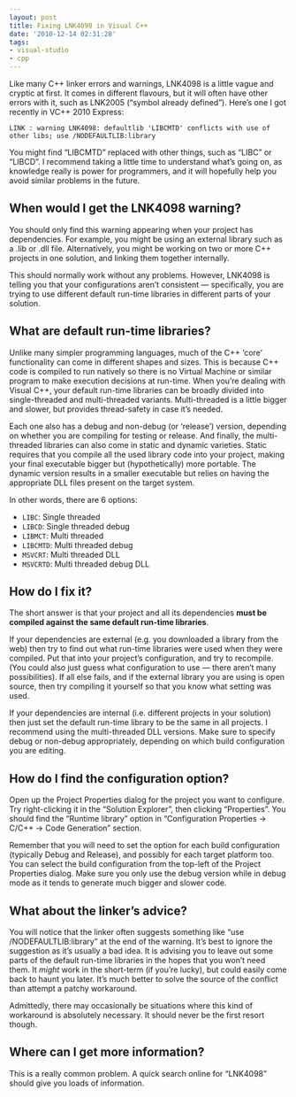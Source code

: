 ```yaml
---
layout: post
title: Fixing LNK4098 in Visual C++
date: '2010-12-14 02:31:28'
tags:
- visual-studio
- cpp
---
```


Like many C++ linker errors and warnings, LNK4098 is a little vague and cryptic at first. It comes in different flavours, but it will often have other errors with it, such as LNK2005 (“symbol already defined”). Here’s one I got recently in VC++ 2010 Express:

```
LINK : warning LNK4098: defaultlib 'LIBCMTD' conflicts with use of other libs; use /NODEFAULTLIB:library
```

You might find “LIBCMTD” replaced with other things, such as “LIBC” or “LIBCD”. I recommend taking a little time to understand what’s going on, as knowledge really is power for programmers, and it will hopefully help you avoid similar problems in the future.

## When would I get the LNK4098 warning?

You should only find this warning appearing when your project has dependencies. For example, you might be using an external library such as a .lib or .dll file. Alternatively, you might be working on two or more C++ projects in one solution, and linking them together internally.

This should normally work without any problems. However, LNK4098 is telling you that your configurations aren’t consistent — specifically, you are trying to use different default run-time libraries in different parts of your solution.

## What are default run-time libraries?

Unlike many simpler programming languages, much of the C++ ‘core’ functionality can come in different shapes and sizes. This is because C++ code is compiled to run natively so there is no Virtual Machine or similar program to make execution decisions at run-time. When you’re dealing with Visual C++, your default run-time libraries can be broadly divided into single-threaded and multi-threaded variants. Multi-threaded is a little bigger and slower, but provides thread-safety in case it’s needed.

Each one also has a debug and non-debug (or ‘release’) version, depending on whether you are compiling for testing or release. And finally, the multi-threaded libraries can also come in static and dynamic varieties. Static requires that you compile all the used library code into your project, making your final executable bigger but (hypothetically) more portable. The dynamic version results in a smaller executable but relies on having the appropriate DLL files present on the target system.

In other words, there are 6 options:

- `LIBC`: Single threaded
- `LIBCD`: Single threaded debug
- `LIBMCT`: Multi threaded
- `LIBCMTD`: Multi threaded debug
- `MSVCRT`: Multi threaded DLL
- `MSVCRTD`: Multi threaded debug DLL

## How do I fix it?

The short answer is that your project and all its dependencies **must be compiled against the same default run-time libraries**.

If your dependencies are external (e.g. you downloaded a library from the web) then try to find out what run-time libraries were used when they were compiled. Put that into your project’s configuration, and try to recompile. (You could also just guess what configuration to use — there aren’t many possibilities). If all else fails, and if the external library you are using is open source, then try compiling it yourself so that you know what setting was used.

If your dependencies are internal (i.e. different projects in your solution) then just set the default run-time library to be the same in all projects. I recommend using the multi-threaded DLL versions. Make sure to specify debug or non-debug appropriately, depending on which build configuration you are editing.

## How do I find the configuration option?

Open up the Project Properties dialog for the project you want to configure. Try right-clicking it in the “Solution Explorer”, then clicking “Properties”. You should find the “Runtime library” option in “Configuration Properties &rarr; C/C++ &rarr; Code Generation” section.

Remember that you will need to set the option for each build configuration (typically Debug and Release), and possibly for each target platform too. You can select the build configuration from the top-left of the Project Properties dialog. Make sure you only use the debug version while in debug mode as it tends to generate much bigger and slower code.

## What about the linker’s advice?

You will notice that the linker often suggests something like “use /NODEFAULTLIB:library” at the end of the warning. It’s best to ignore the suggestion as it’s usually a bad idea. It is advising you to leave out some parts of the default run-time libraries in the hopes that you won’t need them. It _might_ work in the short-term (if you’re lucky), but could easily come back to haunt you later. It’s much better to solve the source of the conflict than attempt a patchy workaround.

Admittedly, there may occasionally be situations where this kind of workaround is absolutely necessary. It should never be the first resort though.

## Where can I get more information?

This is a really common problem. A quick search online for “LNK4098” should give you loads of information.
